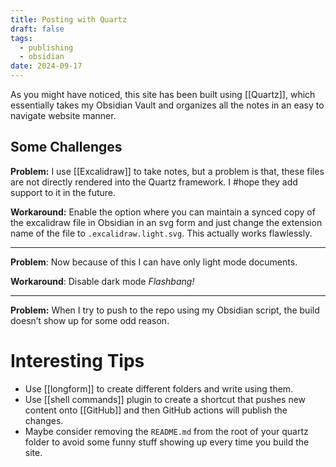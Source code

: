 ```yaml
---
title: Posting with Quartz
draft: false
tags:
  - publishing
  - obsidian
date: 2024-09-17
---
```

As you might have noticed, this site has been built using [[Quartz]], which essentially takes my Obsidian Vault and organizes all the notes in an easy to navigate website manner.

## Some Challenges

**Problem:** I use [[Excalidraw]] to take notes, but a problem is that, these files are not directly rendered into the Quartz framework. I #hope they add support to it in the future.

**Workaround:** Enable the option where you can maintain a synced copy of the excalidraw file in Obsidian in an svg form and just change the extension name of the file to `.excalidraw.light.svg`. This actually works flawlessly.

---

**Problem**: Now because of this I can have only light mode documents.

**Workaround**: Disable dark mode *Flashbang!*

---

**Problem:** When I try to push to the repo using my Obsidian script, the build doesn’t show up for some odd reason.

# Interesting Tips

- Use [[longform]] to create different folders and write using them.
- Use [[shell commands]] plugin to create a shortcut that pushes new content onto [[GitHub]] and then GitHub actions will publish the changes.
- Maybe consider removing the `README.md` from the root of your quartz folder to avoid some funny stuff showing up every time you build the site.